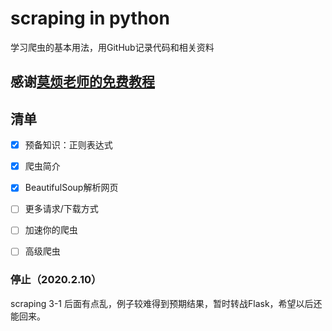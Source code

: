# scraping in python

学习爬虫的基本用法，用GitHub记录代码和相关资料



## 感谢[莫烦老师的免费教程](https://morvanzhou.github.io/)



## 清单

- [x] 预备知识：正则表达式
- [x] 爬虫简介
- [x] BeautifulSoup解析网页
- [ ] 更多请求/下载方式
- [ ] 加速你的爬虫
- [ ] 高级爬虫



### 停止（2020.2.10）

scraping 3-1 后面有点乱，例子较难得到预期结果，暂时转战Flask，希望以后还能回来。